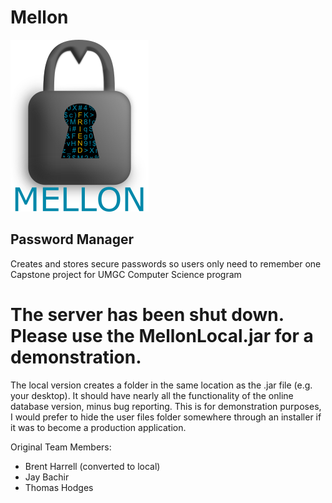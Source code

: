 # Mellon
![Mellon Logo](/src/resources/mellon_logo_large.png)
## Password Manager
Creates and stores secure passwords so users only need to remember one
Capstone project for UMGC Computer Science program

# The server has been shut down. Please use the MellonLocal.jar for a demonstration.
The local version creates a folder in the same location as the .jar file (e.g. your desktop). It should have nearly all the functionality of the online database version, minus bug reporting. This is for demonstration purposes, I would prefer to hide the user files folder somewhere through an installer if it was to become a production application.


Original Team Members: 
   * Brent Harrell (converted to local)
   * Jay Bachir
   * Thomas Hodges
